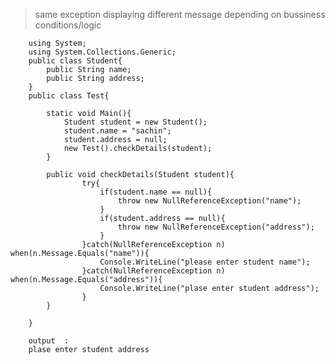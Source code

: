 > same exception displaying different message depending on bussiness conditions/logic

        using System;
        using System.Collections.Generic;
        public class Student{
            public String name;
            public String address;
        }
        public class Test{

            static void Main(){
                Student student = new Student();
                student.name = "sachin";
                student.address = null;
                new Test().checkDetails(student);    
            }

            public void checkDetails(Student student){
                    try{
                        if(student.name == null){
                            throw new NullReferenceException("name");
                        }
                        if(student.address == null){
                            throw new NullReferenceException("address");
                        }
                    }catch(NullReferenceException n) when(n.Message.Equals("name")){
                        Console.WriteLine("please enter student name");
                    }catch(NullReferenceException n) when(n.Message.Equals("address")){
                        Console.WriteLine("plase enter student address");
                    }
            }

        }

        output  :
        plase enter student address
